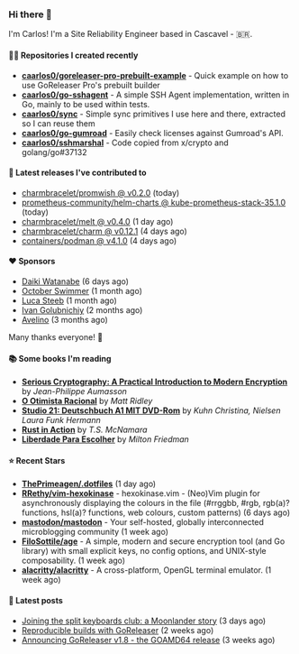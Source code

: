 ### Hi there 👋

I'm Carlos! I'm a Site Reliability Engineer based in Cascavel - 🇧🇷.

#### 👨‍💻 Repositories I created recently
- **[caarlos0/goreleaser-pro-prebuilt-example](https://github.com/caarlos0/goreleaser-pro-prebuilt-example)** - Quick example on how to use GoReleaser Pro&#39;s prebuilt builder
- **[caarlos0/go-sshagent](https://github.com/caarlos0/go-sshagent)** - A simple SSH Agent implementation, written in Go, mainly to be used within tests.
- **[caarlos0/sync](https://github.com/caarlos0/sync)** - Simple sync primitives I use here and there, extracted so I can reuse them
- **[caarlos0/go-gumroad](https://github.com/caarlos0/go-gumroad)** - Easily check licenses against Gumroad&#39;s API.
- **[caarlos0/sshmarshal](https://github.com/caarlos0/sshmarshal)** - Code copied from x/crypto and golang/go#37132

#### 🚀 Latest releases I've contributed to


- [charmbracelet/promwish @ v0.2.0](https://github.com/charmbracelet/promwish/releases/tag/v0.2.0) (today)
- [prometheus-community/helm-charts @ kube-prometheus-stack-35.1.0](https://github.com/prometheus-community/helm-charts/releases/tag/kube-prometheus-stack-35.1.0) (today)
- [charmbracelet/melt @ v0.4.0](https://github.com/charmbracelet/melt/releases/tag/v0.4.0) (1 day ago)
- [charmbracelet/charm @ v0.12.1](https://github.com/charmbracelet/charm/releases/tag/v0.12.1) (4 days ago)
- [containers/podman @ v4.1.0](https://github.com/containers/podman/releases/tag/v4.1.0) (4 days ago)

#### ❤️ Sponsors
- [Daiki Watanabe](https://github.com/daikw) (6 days ago)
- [October Swimmer](https://github.com/octoberswimmer) (1 month ago)
- [Luca Steeb](https://github.com/steebchen) (1 month ago)
- [Ivan Golubnichiy](https://github.com/h1kkan) (2 months ago)
- [Avelino](https://github.com/avelino) (3 months ago)

Many thanks everyone! 🙏

#### 📚 Some books I'm reading
- **[Serious Cryptography: A Practical Introduction to Modern Encryption](https://www.goodreads.com/book/show/36265193-serious-cryptography)** by _Jean-Philippe Aumasson_
- **[O Otimista Racional](https://www.goodreads.com/book/show/32706964-o-otimista-racional)** by _Matt Ridley_
- **[Studio 21: Deutschbuch A1 MIT DVD-Rom](https://www.goodreads.com/book/show/25495148-studio-21)** by _Kuhn Christina, Nielsen Laura Funk Hermann_
- **[Rust in Action](https://www.goodreads.com/book/show/45731908-rust-in-action)** by _T.S. McNamara_
- **[Liberdade Para Escolher](https://www.goodreads.com/book/show/17238591-liberdade-para-escolher)** by _Milton Friedman_

#### ⭐ Recent Stars


- **[ThePrimeagen/.dotfiles](https://github.com/ThePrimeagen/.dotfiles)** (1 day ago)
- **[RRethy/vim-hexokinase](https://github.com/RRethy/vim-hexokinase)** - hexokinase.vim - (Neo)Vim plugin for asynchronously displaying the colours in the file (#rrggbb, #rgb, rgb(a)? functions, hsl(a)? functions, web colours, custom patterns) (6 days ago)
- **[mastodon/mastodon](https://github.com/mastodon/mastodon)** - Your self-hosted, globally interconnected microblogging community (1 week ago)
- **[FiloSottile/age](https://github.com/FiloSottile/age)** - A simple, modern and secure encryption tool (and Go library) with small explicit keys, no config options, and UNIX-style composability. (1 week ago)
- **[alacritty/alacritty](https://github.com/alacritty/alacritty)** - A cross-platform, OpenGL terminal emulator. (1 week ago)

#### 📄 Latest posts
- [Joining the split keyboards club: a Moonlander story](https://carlosbecker.com/posts/split-keyboard-moonlander/) (3 days ago)
- [Reproducible builds with GoReleaser](https://carlosbecker.com/posts/goreleaser-reproducible-buids/) (2 weeks ago)
- [Announcing GoReleaser v1.8 - the GOAMD64 release](https://carlosbecker.com/posts/goreleaser-v1.8/) (3 weeks ago)
